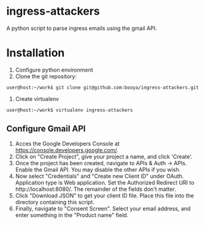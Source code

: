 ingress-attackers
====
A python script to parse ingress emails using the gmail API.

# Installation
1. Configure python environment
  1. Clone the git repository:

```user@host:~/work$ git clone git@github.com:booya/ingress-attackers.git```

  1. Create virtualenv

```user@host:~/work$ virtualenv ingress-attackers```

## Configure Gmail API
1. Acces the Google Developers Console at https://console.developers.google.com/.
1. Click on "Create Project", give your project a name, and click 'Create'.
1. Once the project has been created, navigate to APIs & Auth -> APIs.  Enable the Gmail API.  You may disable the other APIs if you wish.
1. Now select "Credentials" and "Create new Client ID" under OAuth. Application type is Web application.  Set the Authorized Redirect URI to http://localhost:8080/. The remainder of the fields don't matter.
1. Click "Download JSON" to get your client ID file.  Place this file into the directory containing this script.
1. Finally, navigate to "Consent Screen".  Select your email address, and enter something in the "Product name" field.

